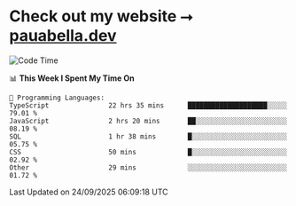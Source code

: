 # Check out my website ⭢ [pauabella.dev](https://pauabella.dev)

<!--START_SECTION:waka-->
![Code Time](http://img.shields.io/badge/Code%20Time-4%2C827%20hrs%2050%20mins-blue)

📊 **This Week I Spent My Time On** 

```text
💬 Programming Languages: 
TypeScript               22 hrs 35 mins      ████████████████████░░░░░   79.01 % 
JavaScript               2 hrs 20 mins       ██░░░░░░░░░░░░░░░░░░░░░░░   08.19 % 
SQL                      1 hr 38 mins        █░░░░░░░░░░░░░░░░░░░░░░░░   05.75 % 
CSS                      50 mins             █░░░░░░░░░░░░░░░░░░░░░░░░   02.92 % 
Other                    29 mins             ░░░░░░░░░░░░░░░░░░░░░░░░░   01.72 % 
```


 Last Updated on 24/09/2025 06:09:18 UTC
<!--END_SECTION:waka-->
